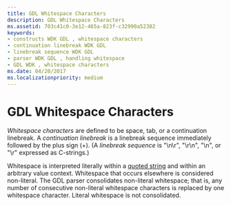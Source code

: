 ```yaml
---
title: GDL Whitespace Characters
description: GDL Whitespace Characters
ms.assetid: 703c41c0-3e12-465a-823f-c32990a52382
keywords:
- constructs WDK GDL , whitespace characters
- continuation linebreak WDK GDL
- linebreak sequence WDK GDL
- parser WDK GDL , handling whitespace
- GDL WDK , whitespace characters
ms.date: 04/20/2017
ms.localizationpriority: medium
---
```


# GDL Whitespace Characters


*Whitespace characters* are defined to be space, tab, or a continuation linebreak. A *continuation linebreak* is a linebreak sequence immediately followed by the plus sign (+). (A *linebreak sequence* is "\\n\\r", "\\r\\n", "\\n", or "\\r" expressed as C-strings.)

Whitespace is interpreted literally within a [quoted string](gdl-quoted-strings.md) and within an arbitrary value context. Whitespace that occurs elsewhere is considered non-literal. The GDL parser consolidates non-literal whitespace; that is, any number of consecutive non-literal whitespace characters is replaced by one whitespace character. Literal whitespace is not consolidated.

 

 




